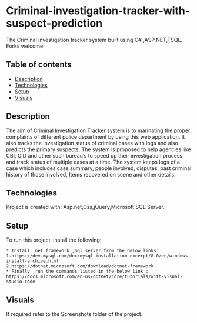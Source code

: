 # Criminal-investigation-tracker-with-suspect-prediction
The  Criminal investigation tracker system built using C# ,ASP.NET,TSQL. Forks welcome!

## Table of contents
* [Description](#description)
* [Technologies](#technologies)
* [Setup](#setup)
* [Visuals](#Visuals)


## Description
The aim of Criminal Investigation Tracker system is to marinating the proper complaints of different police department by using this web application.
It also  tracks the investigation status of criminal cases with logs and also predicts the primary suspects. The system is proposed to help agencies like CBI, CID and other such bureau’s to speed up their
investigation process and track status of multiple cases at a time.
The system keeps logs of a case which includes case summary, people involved, disputes, past criminal history of those involved, Items recovered on scene and other details.
	
## Technologies
Project is created with:
Asp.net,Css,jQuery,Microsoft SQL Server.
	
## Setup
To run this project, install the following:

```
* Install .net framework ,Sql server from the below links:
1.https://dev.mysql.com/doc/mysql-installation-excerpt/8.0/en/windows-install-archive.html
2.https://dotnet.microsoft.com/download/dotnet-framework
* Finally ,run the commands listed in the below link :
https://docs.microsoft.com/en-us/dotnet/core/tutorials/with-visual-studio-code
```

## Visuals
If required refer to the Screenshots folder of the project.

